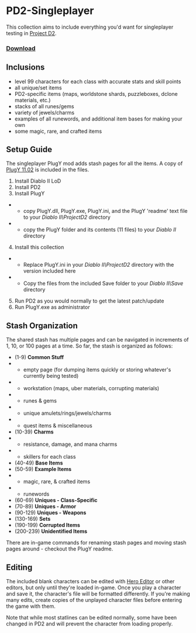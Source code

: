 # PD2-Singleplayer
This collection aims to include everything you'd want for singleplayer testing in [Project D2](https://www.projectdiablo2.com/).

### [Download](https://github.com/BetweenWalls/PD2-Singleplayer/archive/main.zip)

## Inclusions
* level 99 characters for each class with accurate stats and skill points
* all unique/set items
* PD2-specific items (maps, worldstone shards, puzzleboxes, dclone materials, etc.)
* stacks of all runes/gems
* variety of jewels/charms
* examples of all runewords, and additional item bases for making your own
* some magic, rare, and crafted items

## Setup Guide
The singleplayer PlugY mod adds stash pages for all the items. A copy of [PlugY 11.02](http://plugy.free.fr/) is included in the files.

1. Install Diablo II LoD
2. Install PD2
3. Install PlugY
* * copy PlugY.dll, PlugY.exe, PlugY.ini, and the PlugY 'readme' text file to your *Diablo II\ProjectD2* directory
* * copy the PlugY folder and its contents (11 files) to your *Diablo II* directory
4. Install this collection
* * Replace PlugY.ini in your *Diablo II\ProjectD2* directory with the version included here
* * Copy the files from the included Save folder to your *Diablo II\Save* directory
5. Run PD2 as you would normally to get the latest patch/update
6. Run PlugY.exe as administrator

## Stash Organization
The shared stash has multiple pages and can be navigated in increments of 1, 10, or 100 pages at a time. So far, the stash is organized as follows:

* (1-9) **Common Stuff**
* * empty page (for dumping items quickly or storing whatever's currently being tested)
* * workstation (maps, uber materials, corrupting materials)
* * runes & gems
* * unique amulets/rings/jewels/charms
* * quest items & miscellaneous
* (10-39) **Charms**
* * resistance, damage, and mana charms
* * skillers for each class
* (40-49) **Base Items**
* (50-59) **Example Items**
* * magic, rare, & crafted items
* * runewords
* (60-69) **Uniques - Class-Specific**
* (70-89) **Uniques - Armor**
* (90-129) **Uniques - Weapons**
* (130-169) **Sets**
* (190-199) **Corrupted Items**
* (200-239) **Unidentified Items**

There are in-game commands for renaming stash pages and moving stash pages around - checkout the PlugY readme.

## Editing
The included blank characters can be edited with [Hero Editor](https://www.moddb.com/games/diablo-2-lod/downloads/hero-editor-v-104) or other editors, but only until they're loaded in-game. Once you play a character and save it, the character's file will be formatted differently. If you're making many edits, create copies of the unplayed character files before entering the game with them.

Note that while most statlines can be edited normally, some have been changed in PD2 and will prevent the character from loading properly.

